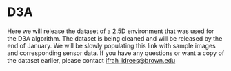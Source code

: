 # D3A
Here we will release the dataset of a 2.5D environment that was used for the D3A algorithm. The dataset is being cleaned and will be released by the end of January. We will be slowly populating this link with sample images and corresponding sensor data. If you have any questions or want a copy of the dataset earlier, please contact ifrah_idrees@brown.edu
